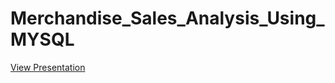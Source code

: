 # Merchandise_Sales_Analysis_Using_MYSQL



[View Presentation](Merchandise_Salesppt_compressed.pdf)



